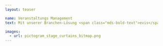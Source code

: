 ```yaml
---
layout: teaser

name: Veranstaltungs Management
text: Mit unserer Branchen-Lösung <span class="mds-bold-text">evis</span> bilden wir die Basis für das integrierte Management von Eventlocations, Konzerthäusern, Orchestern und Festivals. Ob Sie Ihre Projekte künstlerisch und organisatorisch planen und budgetieren, über die <span class="mds-bold-text">evis</span>-Kommunikationstools mit ihrem Publikum kommunizieren oder ihr Personal disponieren wollen – <span class="mds-bold-text">evis</span> bildet durch die richtige Auswahl der Module nahezu jede Konstellation des Veranstaltungsmanagements ab. <a href="#!" class="mds-link">Mehr lesen...</a>

images:
  - url: pictogram_stage_curtains_bitmap.png
---
```

